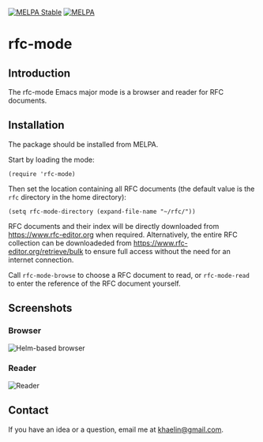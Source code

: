 
[![MELPA Stable](https://stable.melpa.org/packages/rfc-mode-badge.svg)](https://stable.melpa.org/#/rfc-mode)
[![MELPA](https://melpa.org/packages/rfc-mode-badge.svg)](https://melpa.org/#/rfc-mode)

# rfc-mode

## Introduction

The rfc-mode Emacs major mode is a browser and reader for RFC documents.

## Installation

The package should be installed from MELPA.

Start by loading the mode:

```elisp
(require 'rfc-mode)
```

Then set the location containing all RFC documents (the default value is the
`rfc` directory in the home directory):

```elisp
(setq rfc-mode-directory (expand-file-name "~/rfc/"))
```

RFC documents and their index will be directly downloaded from
https://www.rfc-editor.org when required. Alternatively, the entire RFC
collection can be downloadeded from https://www.rfc-editor.org/retrieve/bulk
to ensure full access without the need for an internet connection.

Call `rfc-mode-browse` to choose a RFC document to read, or `rfc-mode-read` to
enter the reference of the RFC document yourself.

## Screenshots
### Browser
![Helm-based browser](img/helm-browser.png)

### Reader
![Reader](img/reader.png)

## Contact
If you have an idea or a question, email me at <khaelin@gmail.com>.
